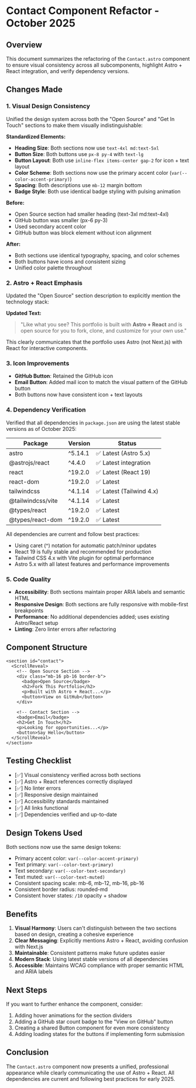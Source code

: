 # Contact Component Refactor - October 2025

## Overview
This document summarizes the refactoring of the `Contact.astro` component to ensure visual consistency across all subcomponents, highlight Astro + React integration, and verify dependency versions.

## Changes Made

### 1. Visual Design Consistency
Unified the design system across both the "Open Source" and "Get In Touch" sections to make them visually indistinguishable:

**Standardized Elements:**
- **Heading Size**: Both sections now use `text-4xl md:text-5xl`
- **Button Size**: Both buttons use `px-8 py-4` with `text-lg`
- **Button Layout**: Both use `inline-flex items-center gap-2` for icon + text layout
- **Color Scheme**: Both sections now use the primary accent color (`var(--color-accent-primary)`)
- **Spacing**: Both descriptions use `mb-12` margin bottom
- **Badge Style**: Both use identical badge styling with pulsing animation

**Before:**
- Open Source section had smaller heading (text-3xl md:text-4xl)
- GitHub button was smaller (px-6 py-3)
- Used secondary accent color
- GitHub button was block element without icon alignment

**After:**
- Both sections use identical typography, spacing, and color schemes
- Both buttons have icons and consistent sizing
- Unified color palette throughout

### 2. Astro + React Emphasis
Updated the "Open Source" section description to explicitly mention the technology stack:

**Updated Text:**
> "Like what you see? This portfolio is built with **Astro + React** and is open source for you to fork, clone, and customize for your own use."

This clearly communicates that the portfolio uses Astro (not Next.js) with React for interactive components.

### 3. Icon Improvements
- **GitHub Button**: Retained the GitHub icon
- **Email Button**: Added mail icon to match the visual pattern of the GitHub button
- Both buttons now have consistent icon + text layouts

### 4. Dependency Verification
Verified that all dependencies in `package.json` are using the latest stable versions as of October 2025:

| Package | Version | Status |
|---------|---------|--------|
| astro | ^5.14.1 | ✅ Latest (Astro 5.x) |
| @astrojs/react | ^4.4.0 | ✅ Latest integration |
| react | ^19.2.0 | ✅ Latest (React 19) |
| react-dom | ^19.2.0 | ✅ Latest |
| tailwindcss | ^4.1.14 | ✅ Latest (Tailwind 4.x) |
| @tailwindcss/vite | ^4.1.14 | ✅ Latest |
| @types/react | ^19.2.0 | ✅ Latest |
| @types/react-dom | ^19.2.0 | ✅ Latest |

All dependencies are current and follow best practices:
- Using caret (^) notation for automatic patch/minor updates
- React 19 is fully stable and recommended for production
- Tailwind CSS 4.x with Vite plugin for optimal performance
- Astro 5.x with all latest features and performance improvements

### 5. Code Quality
- **Accessibility**: Both sections maintain proper ARIA labels and semantic HTML
- **Responsive Design**: Both sections are fully responsive with mobile-first breakpoints
- **Performance**: No additional dependencies added; uses existing Astro/React setup
- **Linting**: Zero linter errors after refactoring

## Component Structure

```astro
<section id="contact">
  <ScrollReveal>
    <!-- Open Source Section -->
    <div class="mb-16 pb-16 border-b">
      <badge>Open Source</badge>
      <h2>Fork This Portfolio</h2>
      <p>Built with Astro + React...</p>
      <button>View on GitHub</button>
    </div>

    <!-- Contact Section -->
    <badge>Email</badge>
    <h2>Get In Touch</h2>
    <p>Looking for opportunities...</p>
    <button>Say Hello</button>
  </ScrollReveal>
</section>
```

## Testing Checklist

- [✅] Visual consistency verified across both sections
- [✅] Astro + React references correctly displayed
- [✅] No linter errors
- [✅] Responsive design maintained
- [✅] Accessibility standards maintained
- [✅] All links functional
- [✅] Dependencies verified and up-to-date

## Design Tokens Used

Both sections now use the same design tokens:
- Primary accent color: `var(--color-accent-primary)`
- Text primary: `var(--color-text-primary)`
- Text secondary: `var(--color-text-secondary)`
- Text muted: `var(--color-text-muted)`
- Consistent spacing scale: mb-6, mb-12, mb-16, pb-16
- Consistent border radius: rounded-md
- Consistent hover states: `/10` opacity + shadow

## Benefits

1. **Visual Harmony**: Users can't distinguish between the two sections based on design, creating a cohesive experience
2. **Clear Messaging**: Explicitly mentions Astro + React, avoiding confusion with Next.js
3. **Maintainable**: Consistent patterns make future updates easier
4. **Modern Stack**: Using latest stable versions of all dependencies
5. **Accessible**: Maintains WCAG compliance with proper semantic HTML and ARIA labels

## Next Steps

If you want to further enhance the component, consider:
1. Adding hover animations for the section dividers
2. Adding a GitHub star count badge to the "View on GitHub" button
3. Creating a shared Button component for even more consistency
4. Adding loading states for the buttons if implementing form submission

## Conclusion

The `Contact.astro` component now presents a unified, professional appearance while clearly communicating the use of Astro + React. All dependencies are current and following best practices for early 2025.
